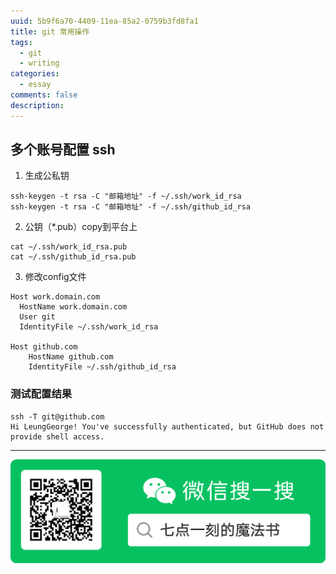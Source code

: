 ```yaml
---
uuid: 5b9f6a70-4409-11ea-85a2-0759b3fd8fa1
title: git 常用操作
tags:
  - git
  - writing
categories:
  - essay
comments: false
description:
---
```



<!--more-->

## 多个账号配置 ssh 

1. 生成公私钥
```
ssh-keygen -t rsa -C "邮箱地址" -f ~/.ssh/work_id_rsa
ssh-keygen -t rsa -C "邮箱地址" -f ~/.ssh/github_id_rsa
```

2. 公钥（*.pub）copy到平台上
```
cat ~/.ssh/work_id_rsa.pub
cat ~/.ssh/github_id_rsa.pub
```

3. 修改config文件
```
Host work.domain.com
  HostName work.domain.com
  User git
  IdentityFile ~/.ssh/work_id_rsa

Host github.com
    HostName github.com
    IdentityFile ~/.ssh/github_id_rsa
```

### 测试配置结果
```
ssh -T git@github.com
Hi LeungGeorge! You've successfully authenticated, but GitHub does not provide shell access.
```

---
![20200131220947.png](https://raw.githubusercontent.com/LeungGeorge/assets/master/images/20200131220947.png)

<link rel="stylesheet" href="http://yandex.st/highlightjs/6.1/styles/default.min.css">
<script src="http://yandex.st/highlightjs/6.1/highlight.min.js"></script>
<script>
hljs.tabReplace = ' ';
hljs.initHighlightingOnLoad();
</script>

<!-- > 来源：[https://leunggeorge.github.io/](https://leunggeorge.github.io/)   -->
